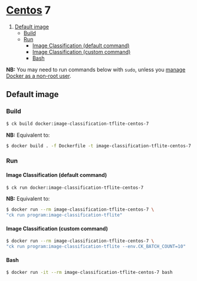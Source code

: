# [Centos](https://hub.docker.com/_/centos/) 7

1. [Default image](#image_default)
    - [Build](#image_default_build)
    - [Run](#image_default_run)
        - [Image Classification (default command)](#image_default_run_default)
        - [Image Classification (custom command)](#image_default_run_custom)
        - [Bash](#image_default_run_bash)

**NB:** You may need to run commands below with `sudo`, unless you
[manage Docker as a non-root user](https://docs.docker.com/install/linux/linux-postinstall/#manage-docker-as-a-non-root-user).

<a name="image_default"></a>
## Default image

<a name="image_default_build"></a>
### Build
```bash
$ ck build docker:image-classification-tflite-centos-7
```
**NB:** Equivalent to:
```bash
$ docker build . -f Dockerfile -t image-classification-tflite-centos-7
```

<a name="image_default_run"></a>
### Run

<a name="image_default_run_default"></a>
#### Image Classification (default command)
```bash
$ ck run docker:image-classification-tflite-centos-7
```
**NB:** Equivalent to:
```bash
$ docker run --rm image-classification-tflite-centos-7 \
"ck run program:image-classification-tflite"
```

<a name="image_default_run_custom"></a>
#### Image Classification (custom command)
```bash
$ docker run --rm image-classification-tflite-centos-7 \
"ck run program:image-classification-tflite --env.CK_BATCH_COUNT=10"
```

<a name="image_default_run_bash"></a>
#### Bash
```bash
$ docker run -it --rm image-classification-tflite-centos-7 bash
```
